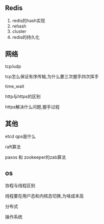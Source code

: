 ## Redis
1. redis的hash实现
2. rehash
3. cluster
4. redis的持久化





## 网络
tcp/udp

tcp怎么保证有序传输,为什么要三次握手四次挥手

time_wait


http与https的区别


https解决什么问题,握手过程

## 其他

etcd
qps是什么

raft算法

paxos 和 zookeeper的zab算法

## os
协程与线程区别

线程要在用户态和内核态切换,为啥成本高


分布式

操作系统

